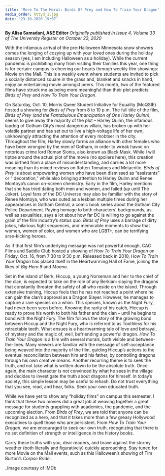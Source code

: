 ```yaml
---
title: 'More To The Moral: Birds Of Prey and How To Train Your Dragon'
media_order: httyd_1.jpg
date: '23-10-2020 19:07'
---
```


**By Alisa Samadani, A&E Editor** _Originally published in Issue 4, Volume 33 of The University Register on October 23, 2020_

With the infamous arrival of the pre-Halloween Minnesota snow showers comes the longing of cozying up with your loved ones during the holiday season (yes, I am including Halloween as a holiday). While the current pandemic is prohibiting many from visiting their families this year, one thing is for certain: campus is cheering our hearts through weekly film showings: Movie on the Mall. This is a weekly event where students are invited to pick a socially distanced square in the grass and, blanket and snacks in hand, enjoy an entertaining movie amongst peers. This month, two of the featured films have struck me as being more meaningful than their plot predicts: _Birds of Prey_ and _How To Train Your Dragon_.

On Saturday, Oct. 10, Morris Queer Student Initiative for Equality (MoQSIE) hosted a showing for _Birds of Prey_ from 8 to 10 p.m. The full title of the film, _Birds of Prey (and the Fantabulous Emancipation of One Harley Quinn)_, seems to give away the majority of the plot – Harley Quinn, the infamous lapdog of Gotham City’s most dangerous villain, has broken up with her volatile partner and has set out to live a high-voltage life of her own, unknowingly attracting the attention of every mobtser in the city. Throughout the film, Harley slowly forms an alliance with other females who have been wronged by the men of Gotham, in order to wreak havoc on notorious crime lord Roman Sionis, also known as Black Mask. While I will tiptoe around the actual plot of the movie (no spoilers here), this creation was birthed from a place of misunderstanding, and carries a lot more meaning than its mixed reviews on Rotten Tomatoes and Metacritic. 
_Birds of Prey_ is about empowering women who have been dismissed as “assistants” or “ decoration,” while also bringing attention to Harley Quinn and Renee Montoya’s canon on-screen chemistry. Early in the film, Harley mentions that she has tried dating both men and women, and failed (up until The Joker). Loyal fans of the DC Universe may also be familiar with the story of Renee Montoya, who was outed as a lesbian multiple times during her appearances in Gotham Central, a comic book series about the Gotham City Police Department. Paying homage to both characters' backgrounds, as well as sexualities, says a lot about how far DC is willing to go against the grain of the film industry’s status quo. _Birds of Prey_ uses a barrage of dirty jokes, hilarious fight sequences, and memorable moments to show that women, women of color, and women who are LGBT+, can be terrifying arse-kicking heroes.

As if that first film’s underlying message was not powerful enough, CAC Films and Saddle Club hosted a showing of _How To Train Your Dragon_ on Friday, Oct. 16, from 7:30 to 9:30 p.m. Released back in 2010, _How To Train Your Dragon_ has placed itself in the Heartwarming Hall of Fame, joining the likes of _Big Hero 6_ and _Moana_. 

Set in the island of Berk, Hiccup, a young Norseman and heir to the chief of the clan, is expected to take on the role of any Berkian: slaying the dragons that constantly threaten the safety of all who reside on the island. Through extensive training, Hiccup feels that he has not reached a point where he can gain the clan’s approval as a Dragon Slayer. However, he manages to capture a rare species on a whim. This species, known as the Night Fury, had never been seen before. Knowing the rarity of his catch, Hiccup is ready to prove his worth to both his father and the clan – until he begins to bond with the Night Fury. The film follows the story of the growing bond between Hiccup and the Night Fury, who is referred to as  Toothless for his retractable teeth. What ensues is a heartwarming tale of love and betrayal, of mystery and the magic of, well, befriending a powerful dragon. 
_How To Train Your Dragon_ is a film with several morals, both visible and between-the-lines. Many viewers are familiar with the message of self-acceptance being weaved into the majority of the film, guiding Hiccup’s actions to the eventual reconciliation between him and his father, by controlling dragons through his own creative means. Another recurring theme is to seek the truth, and not take what is written down to be the absolute truth. Once again, the main character is not convinced by what he sees in the village and decides to investigate the truth about dragons for himself.  In today’s society, this simple lesson may be useful to rehash. Do not trust everything that you see, read, and hear, folks. Seek your own educated truth.

While we have yet to show any “holiday films” on campus this semester, I think that these two movies did a great job at weaving together a great message for students grappling with academics, the pandemic, and the upcoming election. From _Birds of Prey_, we are told that anyone can be recognized as a hero, and that it takes more than a few greasy Hollywood executives to quell those who are persistent. From _How To Train Your Dragon_, we are encouraged to seek our own truth, recognizing that there is no set definition of strength or intelligence in the history books. 

Carry these truths with you, dear readers, and brave against the stormy weather (both literally and figuratively) quickly approaching. Stay tuned for more Movie on the Mall events, such as this Halloween’s showing of Tim Burton’s _Corpse Bride_.

_Image courtesy of IMDb
